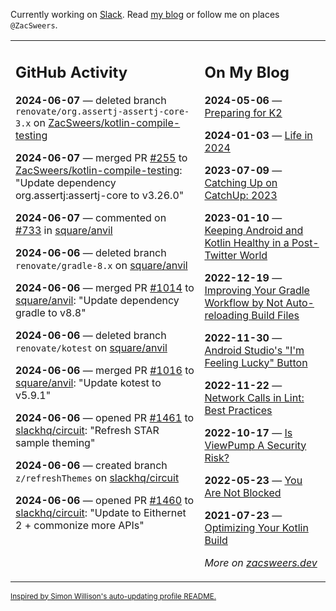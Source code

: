 Currently working on [Slack](https://slack.com/). Read [my blog](https://zacsweers.dev/) or follow me on places `@ZacSweers`.

<table><tr><td valign="top" width="60%">

## GitHub Activity
<!-- githubActivity starts -->
**2024-06-07** — deleted branch `renovate/org.assertj-assertj-core-3.x` on [ZacSweers/kotlin-compile-testing](https://github.com/ZacSweers/kotlin-compile-testing)

**2024-06-07** — merged PR [#255](https://github.com/ZacSweers/kotlin-compile-testing/pull/255) to [ZacSweers/kotlin-compile-testing](https://github.com/ZacSweers/kotlin-compile-testing): "Update dependency org.assertj:assertj-core to v3.26.0"

**2024-06-07** — commented on [#733](https://github.com/square/anvil/issues/733#issuecomment-2153877259) in [square/anvil](https://github.com/square/anvil)

**2024-06-06** — deleted branch `renovate/gradle-8.x` on [square/anvil](https://github.com/square/anvil)

**2024-06-06** — merged PR [#1014](https://github.com/square/anvil/pull/1014) to [square/anvil](https://github.com/square/anvil): "Update dependency gradle to v8.8"

**2024-06-06** — deleted branch `renovate/kotest` on [square/anvil](https://github.com/square/anvil)

**2024-06-06** — merged PR [#1016](https://github.com/square/anvil/pull/1016) to [square/anvil](https://github.com/square/anvil): "Update kotest to v5.9.1"

**2024-06-06** — opened PR [#1461](https://github.com/slackhq/circuit/pull/1461) to [slackhq/circuit](https://github.com/slackhq/circuit): "Refresh STAR sample theming"

**2024-06-06** — created branch `z/refreshThemes` on [slackhq/circuit](https://github.com/slackhq/circuit)

**2024-06-06** — opened PR [#1460](https://github.com/slackhq/circuit/pull/1460) to [slackhq/circuit](https://github.com/slackhq/circuit): "Update to Eithernet 2 + commonize more APIs"
<!-- githubActivity ends -->
</td><td valign="top" width="40%">

## On My Blog
<!-- blog starts -->
**2024-05-06** — [Preparing for K2](https://www.zacsweers.dev/preparing-for-k2/)

**2024-01-03** — [Life in 2024](https://www.zacsweers.dev/life-in-2024/)

**2023-07-09** — [Catching Up on CatchUp: 2023](https://www.zacsweers.dev/catching-up-on-catchup-2023/)

**2023-01-10** — [Keeping Android and Kotlin Healthy in a Post-Twitter World](https://www.zacsweers.dev/keeping-android-healthy/)

**2022-12-19** — [Improving Your Gradle Workflow by Not Auto-reloading Build Files](https://www.zacsweers.dev/improving-your-workflow-by-not-auto-reloading-build-files/)

**2022-11-30** — [Android Studio's "I'm Feeling Lucky" Button](https://www.zacsweers.dev/android-studios-im-feeling-lucky-button/)

**2022-11-22** — [Network Calls in Lint: Best Practices](https://www.zacsweers.dev/network-calls-in-lint-best-practices/)

**2022-10-17** — [Is ViewPump A Security Risk?](https://www.zacsweers.dev/is-viewpump-a-security-risk/)

**2022-05-23** — [You Are Not Blocked](https://www.zacsweers.dev/you-are-not-blocked/)

**2021-07-23** — [Optimizing Your Kotlin Build](https://www.zacsweers.dev/optimizing-your-kotlin-build/)
<!-- blog ends -->
_More on [zacsweers.dev](https://zacsweers.dev/)_
</td></tr></table>

<sub><a href="https://simonwillison.net/2020/Jul/10/self-updating-profile-readme/">Inspired by Simon Willison's auto-updating profile README.</a></sub>